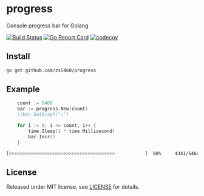 # progress

Console progress bar for Golang

[![Build Status](https://travis-ci.org/zs5460/progress.svg?branch=master)](https://travis-ci.org/zs5460/progress)
[![Go Report Card](https://goreportcard.com/badge/github.com/zs5460/progress)](https://goreportcard.com/report/github.com/zs5460/progress)
[![codecov](https://codecov.io/gh/zs5460/progress/branch/master/graph/badge.svg)](https://codecov.io/gh/zs5460/progress)


## Install

```bash
go get github.com/zs5460/progress
```

## Example

```go
    count := 5460
    bar := progress.New(count)
    //bar.SetGraph("▫")

    for i := 0; i <= count; i++ {
        time.Sleep(1 * time.Millisecond)
        bar.Incr()
    }
```

```bash
[>>>>>>>>>>>>>>>>>>>>>>>>>>>>>>>>>>>>>>>           ]  80%     4341/5460
```

## License

Released under MIT license, see [LICENSE](LICENSE) for details.
